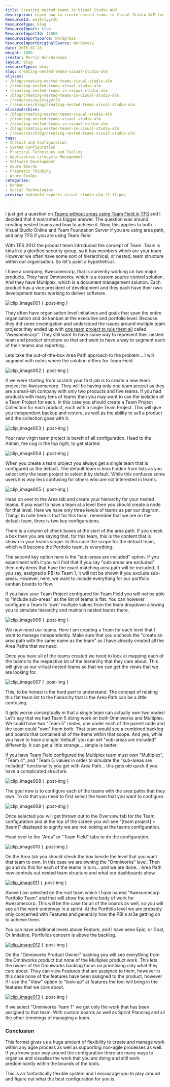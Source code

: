```yaml
---
title: Creating nested teams in Visual Studio ALM
description: Learn how to create nested teams in Visual Studio ALM for better organization and reporting. Enhance your agile processes with expert insights from Martin Hinshelwood.
ResourceId: wu1tvjyyrZU
ResourceType: blog
ResourceImport: true
ResourceImportId: 11068
ResourceImportSource: Wordpress
ResourceImportOriginalSource: Wordpress
date: 2015-01-13
weight: 1000
creator: Martin Hinshelwood
layout: blog
resourceTypes: blog
slug: creating-nested-teams-visual-studio-alm
aliases:
- /blog/creating-nested-teams-visual-studio-alm
- /creating-nested-teams-visual-studio-alm
- /creating-nested-teams-in-visual-studio-alm
- /blog/creating-nested-teams-in-visual-studio-alm
- /resources/wu1tvjyyrZU
- /resources/blog/creating-nested-teams-visual-studio-alm
aliasesArchive:
- /blog/creating-nested-teams-visual-studio-alm
- /creating-nested-teams-visual-studio-alm
- /creating-nested-teams-in-visual-studio-alm
- /blog/creating-nested-teams-in-visual-studio-alm
- /resources/blog/creating-nested-teams-visual-studio-alm
tags:
- Install and Configuration
- System Configuration
- Practical Techniques and Tooling
- Application Lifecycle Management
- Software Development
- Azure Boards
- Pragmatic Thinking
- Azure DevOps
categories:
- Kanban
- Social Technologies
preview: nakedalm-experts-visual-studio-alm-17-17.png

---
```

I just got a question on [Teams without areas using Team Field in TFS](http://nkdagility.com/team-foundation-server-2012-teams-without-areas/) and I decided that it warranted a bigger answer. The question was around creating nested teams and how to achieve it. Now, this applies to both Visual Studio Online and Team Foundation Server if you are using area path, and only TFS if you are using Team Field.

With TFS 2012 the product team introduced the concept of Team. Team is kina like a glorified security group, so it has members which are your team. However we often have some sort of hierarchical, or nested, team structure within our organisation. So let's paint a hypothetical.

I have a company, Awesomecorp, that is currently working on two major products. They have Omniworks, which is a custom source control solution. And they have Multiplex, which is a document management solution. Each product has a vice president of development and they each have their own development teams working to deliver software.

![clip_image001](images/clip_image0011-1-1.png "clip_image001")
{ .post-img }

They often have organisation level initiatives and goals that span the entire organisation and do kanban at the executive and portfolio level. Because they did some investigation and understood the issues around multiple team projects they ended up with [one team project to rule them all](http://nkdagility.com/one-team-project/) called "Awesomecorp". They still want to have some way to represent their nested team and product structure so that and want to have a way to segment each of their teams and reporting.

Lets take the out-of-the-box Area Path approach to the problem… I will augment with notes where the solution differs for Team Field.

![clip_image002](images/clip_image0021-2-2.png "clip_image002")
{ .post-img }

If we were starting from scratch your first job is to create a new team project for Awesomecorp. They will be having only one team project as they are a small-ish company with only two products and five teams. If you had products with many tens of teams then you may want to use the isolation of a Team Project for each. In this case you should create a Team Project Collection for each product, each with a single Team Project. This will give you independent backup and restore, as well as the ability to sell a product and the collection goes with it.

![clip_image003](images/clip_image0031-3-3.png "clip_image003")
{ .post-img }

Your new virgin team project is bereft of all configuration. Head to the Admin, the cog in the top right, to get started.

![clip_image004](images/clip_image0041-4-4.png "clip_image004")
{ .post-img }

When you create a team project you always get a single team that is configured as the default. The default team is kina hidden from lists as you select only the team project to select it by default. While this confuses some users it is way less confusing for others who are not interested in teams.

![clip_image005](images/clip_image0051-5-5.png "clip_image005")
{ .post-img }

Head on over to the Area tab and create your hierarchy for your nested teams. If you want to have a team at a level then you should create a node for that level. Here we have only three levels of teams as per our diagram. Things to note here is that for this team, remember that we are on the default team, there is two key configurations.

There is a column of check boxes at the start of the area path. If you check a box then you are saying that, for this team, this is the content that is shown in your teams scope. In this case the scope for the default team, which will become the Portfolio team, is everything.

The second key option here is the "sub-areas are included" option. If you experiment with it you will find that if you say "sub-areas are excluded" then only items that have the exact matching area path will be included. If you say, assigned a PBI to Team 1, it will not be shown if you exclude sub-areas. However, here, we want to include everything for our portfolio kanban boards to flow.

If you have your Team Project configured for Team Field you will not be able to "include sub-areas" as the list of teams is flat. You can however configure a Team to 'own' multiple values from the team dropdown allowing you to simulate hierarchy and maintain nested teams there.

![clip_image006](images/clip_image0061-6-6.png "clip_image006")
{ .post-img }

We now need our teams. Here I am creating a Team for each level that I want to manage independently. Make sure that you uncheck the "create an area path with the same name as the team" as I have already created all the Area Paths that we need.

Once you have all of the teams created we need to look at mapping each of the teams to the respective bit of the hierarchy that they care about. This will give us our virtual nested teams so that we can get the views that we are looking for.

![clip_image007](images/clip_image0071-7-7.png "clip_image007")
{ .post-img }

This, to be honest is the hard part to understand. The concept of relating this flat team list to the hierarchy that is the Area Path can be a little confusing.

It gets worse conceptually in that a single team can actually own two nodes! Let's say that we had Team 5 doing work on both Omniworks and Multiplex. We could have two "Team 5" nodes, one under each of the parent node and the team could "own" them both. That team would see a combined backlog and boards that contained all of the items within that scope. And yes, while you have to have a single 'default' you can set "sub-areas are included" differently. It can get a little strange… simple is better.

If you have Team Field configured the Multiplex team must own "Multiplex", "Team 4", and "Team 5, values in order to simulate the "sub-areas are included" functionality you get with Area Path… this gets old quick if you have a complicated structure.

![clip_image008](images/clip_image0081-8-8.png "clip_image008")
{ .post-img }

The goal now is to configure each of the teams with the area paths that they own. To do that you need to first select the team that you want to configure.

![clip_image009](images/clip_image0091-9-9.png "clip_image009")
{ .post-img }

Once selected you will get thrown out to the Overview tab for the Team configuration and at the top of the screen you will see "\[team project\] > \[team\]" displayed to signify we are not looking at the teams configuration.

Head over to the "Area" or "Team Field" tabs to do the configuration.

![clip_image010](images/clip_image0101-10-10.png "clip_image010")
{ .post-img }

On the Area tab you should check the box beside the level that you want that team to own. In this case we are owning the "Omniworks" level. Then go and do this for each of the teams in turn… and we are done… Area Path now controls out nested team structure and what our dashboards show.

[![clip_image011](images/clip_image011_thumb-11-11.png "clip_image011")](http://nkdagility.com/wp-content/uploads/2015/01/clip_image0111-12-12.png)
{ .post-img }

Above I am selected on the root team which I have named "Awesomecorp Portfolio Team" and that will show the entire body of work for Awesomecorp. This will be the case for all of the boards as well, so you will see all the work underway in a sprint. At the Portfolio level we are probably only concerned with Features and generally how the PBI's ar3e getting on to achieve them.

You can have additional levels above Feature, and I have seen Epic, or Goal, Or Imitative. Portfolios concern is above the backlog.

[![clip_image012](images/clip_image012_thumb-13-13.png "clip_image012")](http://nkdagility.com/wp-content/uploads/2015/01/clip_image0121-14-14.png)
{ .post-img }

On the "Omniworks Product Owner" backlog you will see everything from the Omniworks product but none of the Multiplex product work. This lets the owner of the Omniworks backlog focus on prioritising only what they care about. They can view Features that are assigned to them, however in this case none of the features have been assigned to the product, however if I use the "View" option to "look-up" at features the tool will bring in the features that we care about.

[![clip_image013](images/clip_image013_thumb-15-15.png "clip_image013")](http://nkdagility.com/wp-content/uploads/2015/01/clip_image0131-16-16.png)
{ .post-img }

If we select "Omniworks Team 1" we get only the work that has been assigned to that team. With custom boards as well as Sprint Planning and all the other trimmings of managing a team.

### Conclusion

This format gives us a huge amount of flexibility to create and manage work within any agile process as well as supporting non-agile processes as well. If you know your way around the configuration there are many ways to organise and visualise the work that you are doing and still work predominantly within the bounds of the tools.

This is an fantastically flexible system and I encourage you to play around and figure out what the best configuration for you is.
